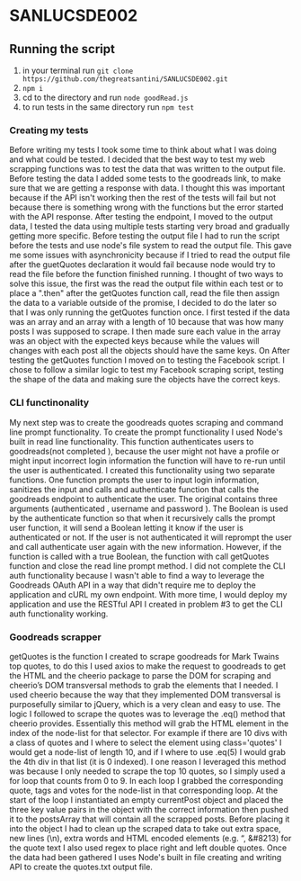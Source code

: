 # SANLUCSDE002

## Running the script

1) in your terminal run ``git clone https://github.com/thegreatsantini/SANLUCSDE002.git``
2) ``npm i``
2) cd to the directory and run ``node goodRead.js``
3) to run tests in the same directory run ``npm test``

### Creating my tests

Before writing my tests I took some time to think about what I was doing and what could be tested. I decided that the best way to test my web scrapping functions was to test the data that was written to the output file. Before testing the data I added some tests to the goodreads link, to make sure that we are getting a response with data. I thought this was important because if the API isn't working then the rest of the tests will fail but not because there is something wrong with the functions but the error started with the API response. After testing the endpoint, I moved to the output data, I tested the data using multiple tests starting very broad and gradually getting more specific. Before testing the output file I had to run the script before the tests and use node's file system to read the output file. This gave me some issues with asynchronicity because if I tried to read the output file after the guetQuotes declaration it would fail because node would try to read the file before the function finished running. I thought of two ways to solve this issue, the first was the read the output file within each test or to place a ".then" after the getQuotes function call, read the file then assign the data to a variable outside of the promise, I decided to do the later so that I was only running the getQuotes function once. I first tested if the data was an array and an array with a length of 10 because that was how many posts I was supposed to scrape. I then made sure each value in the array was an object with the expected keys because while the values will changes with each post all the objects should have the same keys. On After testing the getQuotes function I moved on to testing the Facebook script. I chose to follow a similar logic to test my Facebook scraping script, testing the shape of the data and making sure the objects have the correct keys. 

### CLI functinonality

My next step was to create the goodreads quotes scraping and command line prompt functionality. To create the prompt functionality I used Node's built in read line functionality. This function authenticates users to goodreads(not completed ), because the user might not have a profile or might input incorrect login information the function will have to re-run until the user is authenticated. I created this functionality using two separate functions. One function prompts the user to input login information, sanitizes the input and calls and authenticate function that calls the goodreads endpoint to authenticate the user. The original contains three arguments (authenticated <Bool>, username<String> and password <String>). The Boolean is used by the authenticate function so that when it recursively calls the prompt user function, it will send a Boolean letting it know if the user is authenticated or not. If the user is not authenticated it will reprompt the user and call authenticate user again with the new information. However, if the function is called with a true Boolean, the function with call getQuotes function and close the read line prompt method. I did not complete the CLI auth functionality because I wasn't able to find a way to leverage the Goodreads OAuth API in a way that didn't require me to deploy the application and cURL my own endpoint. With more time, I would deploy my application and use the RESTful API I created in problem #3 to get the CLI auth functionality working.

### Goodreads scrapper

getQuotes is the function I created to scrape goodreads for Mark Twains top quotes, to do this I used axios to make the request to goodreads to get the HTML and the cheerio package to parse the DOM for scraping and cheerio’s DOM transversal methods to grab the elements that I needed. I used cheerio because the way that they implemented DOM transversal is purposefully similar to jQuery, which is a very clean and easy to use. The logic I followed to scrape the quotes was to leverage the .eq() method that cheerio provides. Essentially this method will grab the HTML element in the index of the node-list for that selector. For example if there are 10 divs with a class of quotes and I where to select the element using class='quotes' I would get a node-list of length 10, and if I where to use .eq(5) I would grab the 4th div in that list (it is 0 indexed). I one reason I leveraged this method was because I only needed to scrape the top 10 quotes, so I simply used a for loop that counts from 0 to 9. In each loop I grabbed the corresponding quote, tags and votes for the node-list in that corresponding loop. At the start of the loop I instantiated an empty currentPost object and placed the three key value pairs in the object with the correct information then pushed it to the postsArray that will contain all the scrapped posts. Before placing it into the object I had to clean up the scraped data to take out extra space, new lines (\n), extra words and HTML encoded elements (e.g. &ldquo;, &#8213) for the quote text I also used regex to place right and left double quotes. Once the data had been gathered I uses Node's built in file creating and writing API to create the quotes.txt output file.